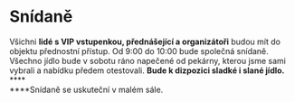 # Snídaně

Všichni **lidé s VIP vstupenkou, přednášející a organizátoři** budou mít do objektu přednostní přístup. Od 9:00 do 10:00 bude společná snídaně. Všechno jídlo bude v sobotu ráno napečené od pekárny, kterou jsme sami vybrali a nabídku předem otestovali. **Bude k dizpozici sladké i slané jídlo.** \
****\
****Snídaně se uskuteční v malém sále.&#x20;
